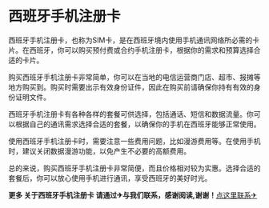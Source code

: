 # 西班牙手机注册卡

西班牙手机注册卡，也称为SIM卡，是在西班牙境内使用手机通讯网络所必需的卡片。在西班牙，你可以购买预付费或合约手机注册卡，根据你的需求和预算选择合适的卡片。

购买西班牙手机注册卡非常简单，你可以在当地的电信运营商门店、超市、报摊等地方购买到。购买时需要出示有效身份证件，因此在购买前请确保你持有有效的身份证明文件。

西班牙手机注册卡有各种各样的套餐可供选择，包括通话、短信和数据流量。你可以根据自己的通讯需求选择合适的套餐，以确保你的手机在西班牙能够正常使用。

使用西班牙手机注册卡时，需要注意一些费用问题，比如漫游费用等。在使用手机时，建议关闭数据漫游功能，以免产生不必要的高额费用。

总的来说，购买西班牙手机注册卡非常简便，而且价格相对较为实惠。选择合适的套餐后，你可以放心使用手机进行通讯，享受西班牙的美好时光。

**更多 关于西班牙手机注册卡 请通过✈与我们联系，感谢阅读,谢谢！**[点这里联系✈](https://gg.k02.cc)